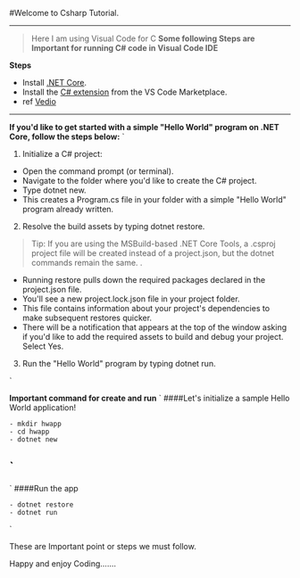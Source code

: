 #Welcome to Csharp Tutorial. 

----------

> Here I am using Visual Code for C
> **Some following Steps are Important for running C# code in Visual Code IDE**


 **Steps** 
 - Install [.NET Core](https://www.microsoft.com/net/core#windowscmd).
 - Install the  [C# extension](https://marketplace.visualstudio.com/items?itemName=ms-vscode.csharp) from the VS Code Marketplace.
 - ref [Vedio](https://channel9.msdn.com/Blogs/dotnet/Get-started-with-VS-Code-using-CSharp-and-NET-Core)
 ----------
 **If you'd like to get started with a simple "Hello World" program on .NET Core, follow the steps below:**
 `
 1. Initialize a C# project:
 - Open the command prompt (or terminal).
 - Navigate to the folder where you'd like to create the C# project.
 - Type dotnet new.
 - This creates a Program.cs file in your folder with a simple "Hello World" program already written.
 
 2. Resolve the build assets by typing dotnet restore.
 >Tip: If you are using the MSBuild-based .NET Core Tools, a .csproj project file will be created instead of a project.json, but the dotnet commands remain the same. .
 - Running restore pulls down the required packages declared in the project.json file.
 - You'll see a new project.lock.json file in your project folder.
 - This file contains information about your project's dependencies to make subsequent restores quicker.
 - There will be a notification that appears at the top of the window asking if you'd like to add the required assets to build and debug your project. Select Yes.
 
 3. Run the "Hello World" program by typing dotnet run.
  
 
 `

 **Important command for create and run**
 `
  ####Let's initialize a sample Hello World application!

  ```command
  - mkdir hwapp
  - cd hwapp
  - dotnet new  
  ```
 `
----------

`
  ####Run the app
  ```command
  - dotnet restore
  - dotnet run
  ```
` 
 

 These are Important point or steps we must follow.

 Happy and enjoy Coding.......